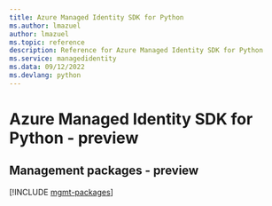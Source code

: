 ```yaml
---
title: Azure Managed Identity SDK for Python
ms.author: lmazuel
author: lmazuel
ms.topic: reference
description: Reference for Azure Managed Identity SDK for Python
ms.service: managedidentity
ms.data: 09/12/2022
ms.devlang: python
---
```

# Azure Managed Identity SDK for Python - preview

## Management packages - preview
[!INCLUDE [mgmt-packages](managed-identity-mgmt-index.md)]